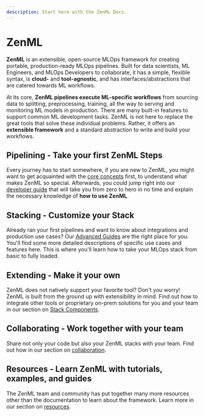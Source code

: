 ```yaml
---
description: Start here with the ZenML Docs.
---
```


# ZenML

**ZenML** is an extensible, open-source MLOps framework for creating 
portable, production-ready MLOps pipelines. Built 
for data scientists, ML Engineers, and MLOps Developers to collaborate, 
it has a simple, flexible syntax, is **cloud-** and 
**tool-agnostic**, and has interfaces/abstractions that are catered towards 
ML workflows. 

At its core, **ZenML pipelines execute ML-specific workflows** from sourcing
data to splitting, preprocessing, training, all the way to serving and monitoring 
ML models in production. There are many built-in features to support
common ML development tasks. ZenML is not here to replace the great tools that
solve these individual problems. Rather, it offers an **extensible framework** and a
standard abstraction to write and build your workflows.

## **Pipelining** - Take your first ZenML Steps

Every journey has to start somewhere, if you are new to ZenML, you might want to
get acquainted with the [core concepts](introduction/core-concepts.md) first, 
to understand what makes ZenML so special. Afterwards, you could jump right 
into our [developer guide](developer-guide/getting-started/README.md) that will 
take you from zero to hero in no time and explain the necessary knowledge of 
**how to use ZenML**.

## **Stacking** - Customize your Stack

Already ran your first pipelines and want to know about integrations and
production use cases? Our [Advanced Guides](advanced-guide/advanced-zenml/README.md) are the 
right place for you. You'll find some more detailed descriptions of specific
use cases and features here. This is where you'll learn how to take your 
MLOps stack from basic to fully loaded.

## **Extending** - Make it your own

ZenML does not natively support your favorite tool? Don't you worry! ZenML is 
built from the ground up with extensibility in mind. Find out how to integrate 
other tools or proprietary on-prem solutions for you and your team in our 
section on [Stack Components](extending-zenml/stacks-components-flavors.md). 

## **Collaborating** - Work together with your team

Share not only your code but also your ZenML stacks with your team. Find out how
in our section on [collaboration](collaborate/collaborate.md). 

## **Resources** - Learn ZenML with tutorials, examples, and guides

The ZenML team and community has put together many more resources other than the 
documentation to learn about the framework. Learn more in our section on [resources](resources/index.md).